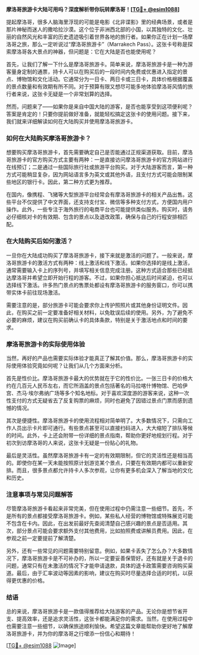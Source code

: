 **摩洛哥旅游卡大陆可用吗？深度解析带你玩转摩洛哥！[[TG💪+ @esim1088](https://t.me/s/esim1088)]**

提起摩洛哥，很多人脑海里浮现的可能是电影《北非谍影》里的经典场景，或者是那片神秘而迷人的撒哈拉沙漠。这个位于非洲西北部的小国，以其独特的文化、壮丽的自然风光和丰富的历史遗迹吸引着世界各地的旅行者。如果你正在计划一场摩洛哥之旅，那么一定听说过“摩洛哥旅游卡”（Marrakech Pass）。这张卡号称是探索摩洛哥各大景点的神器，但问题是：它在大陆是否也能使用呢？

首先，让我们了解一下什么是摩洛哥旅游卡。简单来说，摩洛哥旅游卡是一种为游客量身定制的通票，持卡人可以在购买后的一段时间内免费或优惠进入指定的景点、博物馆和文化活动。它通常分为一日卡、两日卡或三日卡，具体价格根据覆盖的景点数量和有效期有所不同。对于预算有限又想尽可能多地体验摩洛哥风情的旅行者来说，这张卡无疑是一个非常划算的选择。

然而，问题来了——如果你是来自中国大陆的游客，是否也能享受到这项便利呢？答案是肯定的！只要你提前做好准备，就能轻松搞定这张卡的使用问题。接下来，我们就来详细解读如何在大陆购买并使用摩洛哥旅游卡。

### 如何在大陆购买摩洛哥旅游卡？

想要购买摩洛哥旅游卡，首先需要确定自己是否能通过正规渠道获取。目前，摩洛哥旅游卡的官方购买方式主要有两种：一是直接访问摩洛哥旅游卡的官方网站进行在线预订；二是通过一些国际旅行社或旅游平台购买。对于大陆游客而言，第一种方式可能稍显复杂，因为网站语言多为英文或其他外语，且支付方式可能会限制某些地区的银行卡。因此，第二种方式更为推荐。

在国内，像携程、飞猪等大型旅游平台经常会有摩洛哥旅游卡的相关产品出售。这些平台不仅提供了中文界面，还支持支付宝、微信等多种支付方式，方便国内用户操作。此外，一些专注于海外旅行的电商平台也可能提供类似服务。购买时，请务必仔细核对卡的有效期、包含的景点以及退改政策，确保与自己的行程安排相匹配。

### 在大陆购买后如何激活？

一旦你在大陆成功购买了摩洛哥旅游卡，接下来就是激活的问题了。一般来说，摩洛哥旅游卡的激活方式有两种：线上激活和线下激活。如果你选择的是线上激活，通常需要输入卡上的序列号，并填写相关信息完成注册。这种方式适合那些已经抵达摩洛哥并希望立即开始行程的游客。不过，如果你担心抵达后时间紧迫，也可以选择线下激活。许多热门景点的售票处都设有摩洛哥旅游卡的服务窗口，你可以携带实体卡前往现场激活。

需要注意的是，部分旅游卡可能会要求你上传护照照片或其他身份证明文件。因此，在购买之前一定要准备好相关材料，以免耽误后续的使用。另外，为了避免不必要的麻烦，建议在购买前确认卡的具体条款，特别是关于激活地点和时间的要求。

### 摩洛哥旅游卡的实际使用体验

当然，再好的产品也需要实际体验才能真正了解其价值。那么，摩洛哥旅游卡的实际使用体验究竟如何呢？让我们从几个方面来分析。

首先是性价比。摩洛哥旅游卡最大的优势就在于它的性价比。一张三日卡的价格大约在几百元人民币左右，而它所涵盖的景点包括著名的马拉喀什博物馆、巴哈伊宫、杰马·埃尔弗纳广场等多个知名地标。对于喜欢深度游的游客来说，这种一次性支付的方式无疑省去了反复购票的麻烦，同时也避免了因错过景点门票而感到遗憾的情况。

其次是便捷性。摩洛哥旅游卡的使用流程相对简单明了。大多数情况下，只需向工作人员出示卡片即可通行。有些景点甚至可以直接扫码进入，大大缩短了排队等候的时间。此外，卡上还会附带一份详细的景点指南，帮助你更好地规划行程。对于初次到访摩洛哥的人来说，这张卡无疑是一份贴心的礼物。

最后是灵活性。虽然摩洛哥旅游卡有一定的有效期限制，但它的灵活性还是相当高的。即使你在某一天未能按照原计划游览某个景点，只要在有效期内都可以重新安排。而且，很多景点都允许持卡人多次参观，让你有更多机会深入了解当地的文化和历史。

### 注意事项与常见问题解答

尽管摩洛哥旅游卡看起来非常完美，但在使用过程中仍需注意一些细节。首先，不是所有的景点都接受摩洛哥旅游卡。例如，某些私人经营的博物馆或特殊展览可能不包含在卡内。因此，在出发前最好先查阅清楚自己感兴趣的景点是否适用。其次，部分景点可能会要求额外支付其他费用，比如拍照费或讲解员费用。因此，在参观之前一定要提前了解清楚。

另外，还有一些常见的问题需要特别留意。例如，如果卡丢失了怎么办？大多数情况下，摩洛哥旅游卡是不可补办的，所以一定要妥善保管好。还有就是关于退卡的问题，通常只有在未激活的情况下才能申请退款，具体的退卡政策需要咨询购买渠道。最后，由于汇率波动等因素的影响，建议在购买时尽量选择合适的时机，以获得更优惠的价格。

### 结语

总的来说，摩洛哥旅游卡是一款值得推荐给大陆游客的产品。无论你是想节省开支、提高效率，还是追求灵活性，这张卡都能满足你的需求。当然，在使用过程中也需要注意一些细节，以确保旅途顺利愉快。希望这篇文章能帮助你更好地了解摩洛哥旅游卡，并为你的摩洛哥之行增添一份信心和期待！

[[TG💪+ @esim1088](https://t.me/s/esim1088) ![Image](https://i.postimg.cc/4NQfJmqS/Snipaste-2025-05-13-00-14-12.png)]